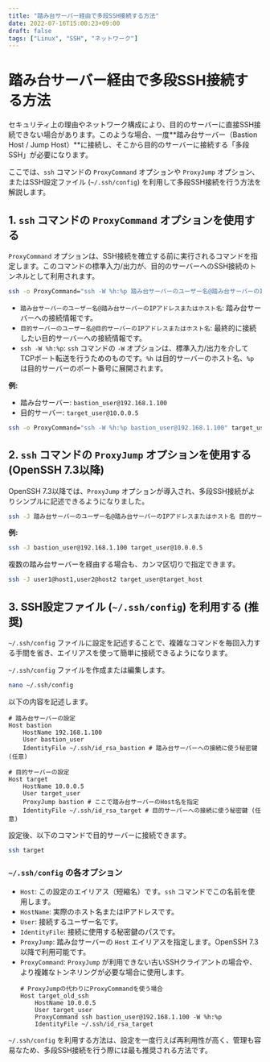 ```yaml
---
title: "踏み台サーバー経由で多段SSH接続する方法"
date: 2022-07-16T15:00:23+09:00
draft: false
tags: ["Linux", "SSH", "ネットワーク"] 
---
```

<!--more-->
# 踏み台サーバー経由で多段SSH接続する方法

セキュリティ上の理由やネットワーク構成により、目的のサーバーに直接SSH接続できない場合があります。このような場合、一度**踏み台サーバー（Bastion Host / Jump Host）**に接続し、そこから目的のサーバーに接続する「多段SSH」が必要になります。

ここでは、`ssh` コマンドの `ProxyCommand` オプションや `ProxyJump` オプション、またはSSH設定ファイル (`~/.ssh/config`) を利用して多段SSH接続を行う方法を解説します。

## 1. `ssh` コマンドの `ProxyCommand` オプションを使用する

`ProxyCommand` オプションは、SSH接続を確立する前に実行されるコマンドを指定します。このコマンドの標準入力/出力が、目的のサーバーへのSSH接続のトンネルとして利用されます。

```bash
ssh -o ProxyCommand="ssh -W %h:%p 踏み台サーバーのユーザー名@踏み台サーバーのIPアドレスまたはホスト名" 目的サーバーのユーザー名@目的サーバーのIPアドレスまたはホスト名
```

-   `踏み台サーバーのユーザー名@踏み台サーバーのIPアドレスまたはホスト名`: 踏み台サーバーへの接続情報です。
-   `目的サーバーのユーザー名@目的サーバーのIPアドレスまたはホスト名`: 最終的に接続したい目的サーバーへの接続情報です。
-   `ssh -W %h:%p`: `ssh` コマンドの `-W` オプションは、標準入力/出力を介してTCPポート転送を行うためのものです。`%h` は目的サーバーのホスト名、`%p` は目的サーバーのポート番号に展開されます。

**例:**
-   踏み台サーバー: `bastion_user@192.168.1.100`
-   目的サーバー: `target_user@10.0.0.5`

```bash
ssh -o ProxyCommand="ssh -W %h:%p bastion_user@192.168.1.100" target_user@10.0.0.5
```

## 2. `ssh` コマンドの `ProxyJump` オプションを使用する (OpenSSH 7.3以降)

OpenSSH 7.3以降では、`ProxyJump` オプションが導入され、多段SSH接続がよりシンプルに記述できるようになりました。

```bash
ssh -J 踏み台サーバーのユーザー名@踏み台サーバーのIPアドレスまたはホスト名 目的サーバーのユーザー名@目的サーバーのIPアドレスまたはホスト名
```

**例:**
```bash
ssh -J bastion_user@192.168.1.100 target_user@10.0.0.5
```

複数の踏み台サーバーを経由する場合も、カンマ区切りで指定できます。
```bash
ssh -J user1@host1,user2@host2 target_user@target_host
```

## 3. SSH設定ファイル (`~/.ssh/config`) を利用する (推奨)

`~/.ssh/config` ファイルに設定を記述することで、複雑なコマンドを毎回入力する手間を省き、エイリアスを使って簡単に接続できるようになります。

`~/.ssh/config` ファイルを作成または編集します。

```bash
nano ~/.ssh/config
```

以下の内容を記述します。

```config
# 踏み台サーバーの設定
Host bastion
    HostName 192.168.1.100
    User bastion_user
    IdentityFile ~/.ssh/id_rsa_bastion # 踏み台サーバーへの接続に使う秘密鍵 (任意)

# 目的サーバーの設定
Host target
    HostName 10.0.0.5
    User target_user
    ProxyJump bastion # ここで踏み台サーバーのHost名を指定
    IdentityFile ~/.ssh/id_rsa_target # 目的サーバーへの接続に使う秘密鍵 (任意)
```

設定後、以下のコマンドで目的サーバーに接続できます。

```bash
ssh target
```

### `~/.ssh/config` の各オプション

-   `Host`: この設定のエイリアス（短縮名）です。`ssh` コマンドでこの名前を使用します。
-   `HostName`: 実際のホスト名またはIPアドレスです。
-   `User`: 接続するユーザー名です。
-   `IdentityFile`: 接続に使用する秘密鍵のパスです。
-   `ProxyJump`: 踏み台サーバーの `Host` エイリアスを指定します。OpenSSH 7.3以降で利用可能です。
-   `ProxyCommand`: `ProxyJump` が利用できない古いSSHクライアントの場合や、より複雑なトンネリングが必要な場合に使用します。
    ```config
    # ProxyJumpの代わりにProxyCommandを使う場合
    Host target_old_ssh
        HostName 10.0.0.5
        User target_user
        ProxyCommand ssh bastion_user@192.168.1.100 -W %h:%p
        IdentityFile ~/.ssh/id_rsa_target
    ```

`~/.ssh/config` を利用する方法は、設定を一度行えば再利用性が高く、管理も容易なため、多段SSH接続を行う際には最も推奨される方法です。